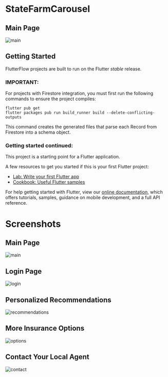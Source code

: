 # StateFarmCarousel


## Main Page
![main ](https://user-images.githubusercontent.com/61089071/193469706-1ad73179-2077-40f7-8d3d-adde99f93aad.jpg)

## Getting Started

FlutterFlow projects are built to run on the Flutter _stable_ release.

### IMPORTANT:

For projects with Firestore integration, you must first run the following commands to ensure the project compiles:

```
flutter pub get
flutter packages pub run build_runner build --delete-conflicting-outputs
```

This command creates the generated files that parse each Record from Firestore into a schema object.

### Getting started continued:

This project is a starting point for a Flutter application.

A few resources to get you started if this is your first Flutter project:

- [Lab: Write your first Flutter app](https://flutter.dev/docs/get-started/codelab)
- [Cookbook: Useful Flutter samples](https://flutter.dev/docs/cookbook)

For help getting started with Flutter, view our
[online documentation](https://flutter.dev/docs), which offers tutorials,
samples, guidance on mobile development, and a full API reference.


# Screenshots

## Main Page
![main ](https://user-images.githubusercontent.com/61089071/193469706-1ad73179-2077-40f7-8d3d-adde99f93aad.jpg)

## Login Page
![login](https://user-images.githubusercontent.com/61089071/193469680-f56fac64-3f37-4568-8b71-3004829a8674.jpg)

## Personalized Recommendations
![recommendations](https://user-images.githubusercontent.com/61089071/193469870-9b400f51-a5e1-48e3-9ec1-35aa66486742.jpg)

## More Insurance Options
![options](https://user-images.githubusercontent.com/61089071/193469794-54a210f2-69d5-4c40-afca-2f958d2d6318.jpg)

## Contact Your Local Agent
![contact](https://user-images.githubusercontent.com/61089071/193469672-369aa5ce-1407-4fb1-80df-f886a2574f9d.jpg)


